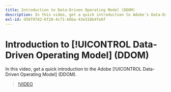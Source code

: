 ```yaml
---
title: Introduction to Data-Driven Operating Model (DDOM)
description: In this video, get a quick introduction to Adobe's Data-Driven Operating Model (DDOM).
exl-id: d58f97d2-6f10-4c71-b6ba-43e316b4fe6f
---
```

# Introduction to [!UICONTROL Data-Driven Operating Model] (DDOM)

In this video, get a quick introduction to the Adobe [!UICONTROL Data-Driven Operating Model] (DDOM). 

>[!VIDEO](https://video.tv.adobe.com/v/41690)
